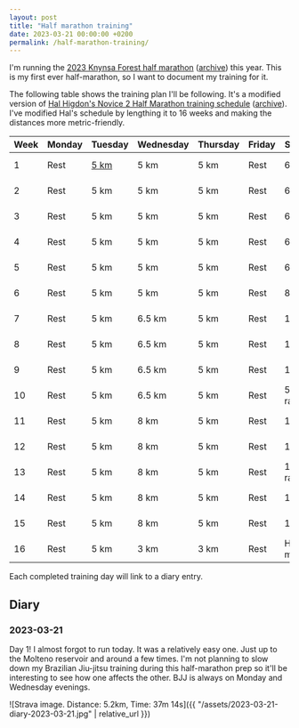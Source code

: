 ```yaml
---
layout: post
title: "Half marathon training"
date: 2023-03-21 00:00:00 +0200
permalink: /half-marathon-training/
---
```


I'm running the [2023 Knynsa Forest half marathon](https://knysnaforestmarathon.co.za/) ([archive](https://archive.ph/Dk0gc)) this year.
This is my first ever half-marathon, so I want to document my training for it.

The following table shows the training plan I'll be following.
It's a modified version of [Hal Higdon's Novice 2 Half Marathon training schedule](https://www.halhigdon.com/training-programs/half-marathon-training/novice-2-half-marathon/) ([archive](https://archive.ph/8PqiF)).
I've modified Hal's schedule by lengthing it to 16 weeks and making the distances more metric-friendly.

| Week | Monday | Tuesday             | Wednesday | Thursday | Friday | Saturday      | Sunday       |
| ---- | ------ | ------------------- | --------- | -------- | ------ | ------------- | ------------ |
| 1    | Rest   | [5 km](#2023-03-21) | 5 km      | 5 km     | Rest   | 6.5 km        | 60 min cross |
| 2    | Rest   | 5 km                | 5 km      | 5 km     | Rest   | 6.5 km        | 60 min cross |
| 3    | Rest   | 5 km                | 5 km      | 5 km     | Rest   | 6.5 km        | 60 min cross |
| 4    | Rest   | 5 km                | 5 km      | 5 km     | Rest   | 6.5 km        | 60 min cross |
| 5    | Rest   | 5 km                | 5 km      | 5 km     | Rest   | 6.5 km        | 60 min cross |
| 6    | Rest   | 5 km                | 5 km      | 5 km     | Rest   | 8 km          | 60 min cross |
| 7    | Rest   | 5 km                | 6.5 km    | 5 km     | Rest   | 10 km         | 60 min cross |
| 8    | Rest   | 5 km                | 6.5 km    | 5 km     | Rest   | 11.5 km       | 60 min cross |
| 9    | Rest   | 5 km                | 6.5 km    | 5 km     | Rest   | 13 km         | 60 min cross |
| 10   | Rest   | 5 km                | 6.5 km    | 5 km     | Rest   | 5 km race     | 60 min cross |
| 11   | Rest   | 5 km                | 8 km      | 5 km     | Rest   | 14.5 km       | 60 min cross |
| 12   | Rest   | 5 km                | 8 km      | 5 km     | Rest   | 16 km         | 60 min cross |
| 13   | Rest   | 5 km                | 8 km      | 5 km     | Rest   | 10 km race    | 60 min cross |
| 14   | Rest   | 5 km                | 8 km      | 5 km     | Rest   | 18 km         | 60 min cross |
| 15   | Rest   | 5 km                | 8 km      | 5 km     | Rest   | 19.5 km       | 60 min cross |
| 16   | Rest   | 5 km                | 3 km      | 3 km     | Rest   | Half marathon |              |

Each completed training day will link to a diary entry.

## Diary

### 2023-03-21

Day 1! 
I almost forgot to run today.
It was a relatively easy one. 
Just up to the Molteno reservoir and around a few times.
I'm not planning to slow down my Brazilian Jiu-jitsu training during this half-marathon prep so it'll be interesting to see how one affects the other.
BJJ is always on Monday and Wednesday evenings.

![Strava image. Distance: 5.2km, Time: 37m 14s]({{ "/assets/2023-03-21-diary-2023-03-21.jpg" | relative_url }})
